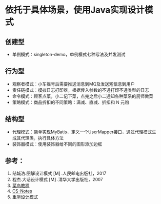 # 依托于具体场景，使用Java实现设计模式
## 创建型
- 单例模式：singleton-demo，单例模式七种写法及并发测试

## 行为型
- 观察者模式：小车摇号后需要推送消息到MQ及发送短信息到用户
- 责任链模式：模拟日志打印器，根据传入参数的不通打印不通类型的日志
- 命令模式：顾客点菜，小二记下菜，点完之后小二通知各种菜系的厨师做菜
- 策略模式：商品折扣的不同策略：满减、直减、折扣和 N 元购

## 结构型
- 代理模式：简单实现MyBatis，定义一个UserMapper接口，通过代理模式生成其代理类，执行具体方法
- 装饰器模式：使用装饰器给不同的图形添加边框

## 参考：
1. 结城浩.图解设计模式 [M] .人民邮电出版社，2017
2. 程杰.大话设计模式 [M] .清华大学出版社，2007
3. [菜鸟教程](https://www.runoob.com/design-pattern/design-pattern-tutorial.html)
4. [CS-Notes](http://www.cyc2018.xyz/%E5%85%B6%E5%AE%83/%E8%AE%BE%E8%AE%A1%E6%A8%A1%E5%BC%8F/%E8%AE%BE%E8%AE%A1%E6%A8%A1%E5%BC%8F%20-%20%E7%9B%AE%E5%BD%95.html)
5. [重学设计模式](https://bugstack.cn/md/develop/design-pattern/2020-05-20-%E9%87%8D%E5%AD%A6Java%E8%AE%BE%E8%AE%A1%E6%A8%A1%E5%BC%8F%E3%80%8A%E5%AE%9E%E6%88%98%E5%B7%A5%E5%8E%82%E6%96%B9%E6%B3%95%E6%A8%A1%E5%BC%8F%E3%80%8B.html)
